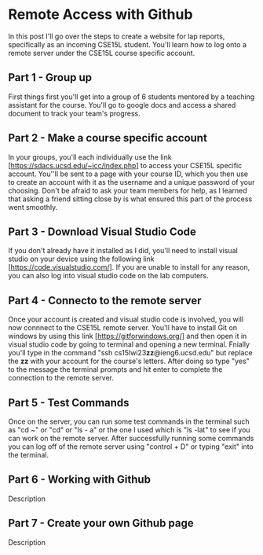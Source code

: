 # Remote Access with Github

In this post I'll go over the steps to create a website for lap reports, specifically as an incoming CSE15L student. You'll learn how to log onto a remote server under the CSE15L course specific account.

## Part 1 - Group up

First things first you'll get into a group of 6 students mentored by a teaching assistant for the course. You'll go to google docs and access a shared document to track your team's progress.

## Part 2 - Make a course specific account

In your groups, you'll each individually use the link [https://sdacs.ucsd.edu/~icc/index.php] to access your CSE15L specific account. You''ll be sent to a page with your course ID, which you then use to create an account with it as the username and a unique password of your choosing. Don't be afraid to ask your team members for help, as I learned that asking a friend sitting close by is what ensured this part of the process went smoothly. 

## Part 3 - Download Visual Studio Code

If you don't already have it installed as I did, you'll need to install visual studio on your device using the following link [https://code.visualstudio.com/]. If you are unable to install for any reason, you can also log into visual studio code on the lab computers.

## Part 4 - Connecto to the remote server

Once your account is created and visual studio code is involved, you will now connnect to the CSE15L remote server. You'll have to install Git on windows by using this link [https://gitforwindows.org/] and then open it in visual studio code by going to terminal and opening a new terminal. Fnially you'll type in the command "ssh cs15lwi23**zz**@ieng6.ucsd.edu" but replace the **zz** with your account for the course's letters. After doing so type "yes" to the message the terminal prompts and hit enter to complete the connection to the remote server.

## Part 5 - Test Commands

Once on the server, you can run some test commands in the terminal such as "cd ~" or "cd" or "ls - a" or the one I used which is "ls -lat" to see if you can work on the remote server. After successfully running some commands you can log off of the remote server using "control + D" or typing "exit" into the terminal.

## Part 6 - Working with Github

Description

## Part 7 - Create your own Github page

Description

